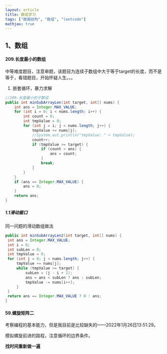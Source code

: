 ```yaml
---
layout: article
title: 数组学习
tags: ["数据结构", "数组", "leetcode"]
mathjax: true
---
```


## 1、数组

#### 209.长度最小的数组

中等难度题目，注意审题，该题目为连续子数组中大于等于target的长度，而不是等于，看错题目，开始怀疑人生。。。

1. 嵌套循环，暴力求解

~~~ java
//209.长度最小的子数组
public int minSubArrayLen(int target, int[] nums) {
    int ans = Integer.MAX_VALUE;
    for (int i = 0; i < nums.length; i++) {
        int count = 0;
        int tmpValue = 0;
        for (int j = i; j < nums.length; j++) {
            tmpValue += nums[j];
            //System.out.println("tmpValue: " + tmpValue);
            count++;
            if (tmpValue >= target) {
                if (count < ans) {
                    ans = count;
                }
                break;
            }
        }
    }
    if (ans == Integer.MAX_VALUE) {
        ans = 0;
    }
    return ans;
}
~~~

##### 1.1滑动窗口

同一问题的滑动数组做法

   ```java
public int minSubArrayLen2(int target, int[] nums) {
    int ans = Integer.MAX_VALUE;
    int i = 0;
    int subLen = 0;
    int tmpValue = 0;
    for (int j = 0; j < nums.length; j++) {
        tmpValue += nums[j];
        while (tmpValue >= target) {
            subLen = (j - i + 1);
            ans = ans < subLen ? ans : subLen;
            tmpValue -= nums[i++];
        }
    }
    return ans == Integer.MAX_VALUE ? 0 : ans;
}
   ```

#### 59.螺旋矩阵二

考察编程的基本能力，但是我目前是比较缺失的——2022年1月26日13:51:29。

模拟螺旋前进的路程，注意循环的边界条件。

**找时间重新做一遍**